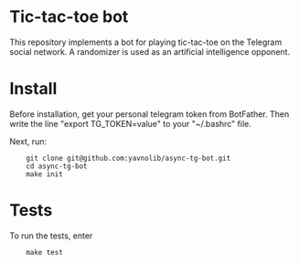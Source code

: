 # Tic-tac-toe bot
This repository implements a bot for playing tic-tac-toe on the Telegram social network. A randomizer is used as an artificial intelligence opponent.

# Install
Before installation, get your personal telegram token from BotFather. Then write the line "export TG_TOKEN=value" to your "~/.bashrc" file.

Next, run:
```
    git clone git@github.com:yavnolib/async-tg-bot.git
    cd async-tg-bot
    make init
```

# Tests
To run the tests, enter
```
    make test
```